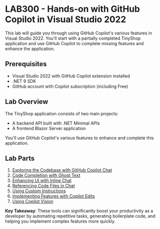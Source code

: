 # LAB300 - Hands-on with GitHub Copilot in Visual Studio 2022

This lab will guide you through using GitHub Copilot's various features in Visual Studio 2022. You'll start with a partially completed TinyShop application and use GitHub Copilot to complete missing features and enhance the application.

## Prerequisites

- Visual Studio 2022 with GitHub Copilot extension installed
- .NET 9 SDK
- GitHub account with Copilot subscription (including Free)

## Lab Overview

The TinyShop application consists of two main projects:
- A backend API built with .NET Minimal APIs
- A frontend Blazor Server application

You'll use GitHub Copilot's various features to enhance and complete this application.

## Lab Parts

1. [Exploring the Codebase with GitHub Copilot Chat](lab/part0-exploring-codebase.md)
2. [Code Completion with Ghost Text](lab/part1-code-completion.md)
3. [Enhancing UI with Inline Chat](lab/part2-enhancing-ui.md)
4. [Referencing Code Files in Chat](lab/part3-referencing-files.md)
5. [Using Custom Instructions](lab/part4-custom-instructions.md)
6. [Implementing Features with Copilot Edits](lab/part5-implementing-features.md)
7. [Using Copilot Vision](lab/part6-copilot-vision.md)

**Key Takeaway**: These tools can significantly boost your productivity as a developer by automating repetitive tasks, generating boilerplate code, and helping you implement complex features more quickly.
